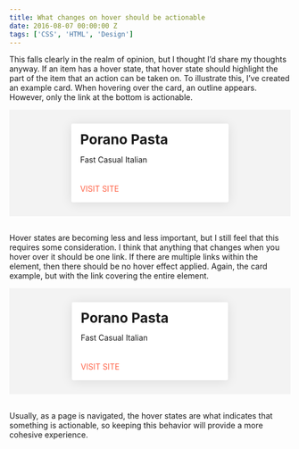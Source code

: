 ```yaml
---
title: What changes on hover should be actionable
date: 2016-08-07 00:00:00 Z
tags: ['CSS', 'HTML', 'Design']
---
```


This falls clearly in the realm of opinion, but I thought I’d share my thoughts anyway. If an item has a hover state, that hover state should highlight the part of the item that an action can be taken on. To illustrate this, I’ve created an example card. When hovering over the card, an outline appears. However, only the link at the bottom is actionable.

<div class="card-container">
  <div class="card">
    <h1>Porano Pasta</h1>
    <p>Fast Casual Italian</p>
    <a href="http://poranopasta.com">Visit Site</a>
  </div>
</div>

Hover states are becoming less and less important, but I still feel that this requires some consideration. I think that anything that changes when you hover over it should be one link. If there are multiple links within the element, then there should be no hover effect applied. Again, the card example, but with the link covering the entire element.

<div class="card-container">
  <a href="http://poranopasta.com">
    <div class="card">
      <h1>Porano Pasta</h1>
      <p>Fast Casual Italian</p>
      <p class="action">Visit Site</p>
    </div>
  </a>
</div>

Usually, as a page is navigated, the hover states are what indicates that something is actionable, so keeping this behavior will provide a more cohesive experience.

<style>.card-container {
  background: #f3f3f3;
  padding: 25px;
  margin-bottom: 30px;
}

.card {
  margin: 0 auto;
  max-width: 250px;
  padding: 15px;
  transition: 0.2s;
  background: #fff;
  border-radius: 3px;
  box-shadow: 0 2px 20px 0 rgba(0, 0, 0, 0.1);
  border: 1px solid transparent;
}

.card:hover {
  border: 1px solid tomato;
}

.card h1 {
  margin: 0 0 15px;
  font-size: 1.75em;
  line-height: 1;
}

.card p {
  margin: 0 0 35px;
  font-size: 1em;
}

.card a,
.card .action {
  color: tomato;
  text-decoration: none;
  text-transform: uppercase;
  font-size: 14px;
  margin: 0;
  border: 0;
}

.card-container > a {
  display: block;
  margin: 0 auto;
  max-width: 280px;
  border: 0;
  color: #1D1D1D;
  text-decoration: none;
}

.card-container > a:hover {
  text-decoration: none;
}</style>